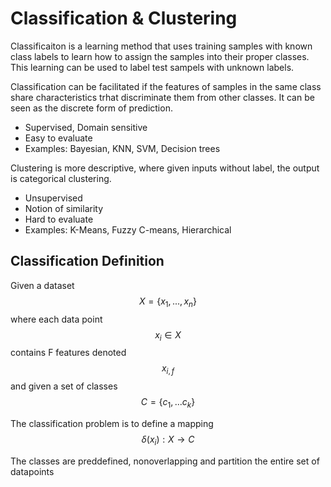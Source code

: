 # Classification & Clustering

Classificaiton is a learning method that uses training samples with known class labels to learn how to assign the samples into their proper classes. This learning can be used to label test sampels with unknown labels.

Classification can be facilitated if the features of samples in the same class share characteristics trhat discriminate them from other classes. It can be seen as the discrete form of prediction.

* Supervised, Domain sensitive
* Easy to evaluate
* Examples: Bayesian, KNN, SVM, Decision trees

Clustering is more descriptive, where given inputs without label, the output is categorical clustering.

* Unsupervised
* Notion of similarity
* Hard to evaluate
* Examples: K-Means, Fuzzy C-means, Hierarchical

## Classification Definition

Given a dataset $$X= \{x_1, ..., x_n\}$$ where each data point $$x_i \in X$$ contains F features denoted $$x_{i,f}$$ and given a set of classes $$C = \{c_1, ... c_k\}$$

The classification problem is to define a mapping $$\delta(x_i) : X \rightarrow C$$

The classes are preddefined, nonoverlapping and partition the entire set of datapoints

